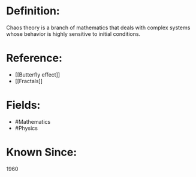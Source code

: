 

# Definition:
Chaos theory is a branch of mathematics that deals with complex systems whose behavior is highly sensitive to initial conditions.

# Reference:
- [[Butterfly effect]]
- [[Fractals]]

# Fields: 
- #Mathematics
- #Physics

# Known Since:
1960

